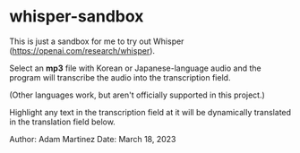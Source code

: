 # whisper-sandbox

This is just a sandbox for me to try out Whisper (https://openai.com/research/whisper).

Select an **mp3** file with Korean or Japanese-language audio and the program will transcribe the audio into the transcription field.

(Other languages work, but aren't officially supported in this project.)

Highlight any text in the transcription field at it will be dynamically translated in the translation field below.

Author: Adam Martinez
Date: March 18, 2023